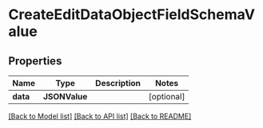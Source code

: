 # CreateEditDataObjectFieldSchemaValue

## Properties
Name | Type | Description | Notes
------------ | ------------- | ------------- | -------------
**data** | **JSONValue** |  | [optional] 

[[Back to Model list]](../README.md#documentation-for-models) [[Back to API list]](../README.md#documentation-for-api-endpoints) [[Back to README]](../README.md)


